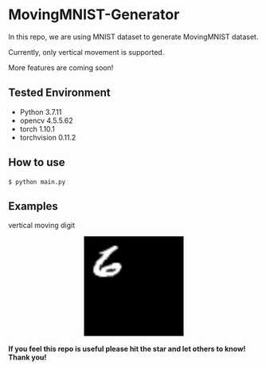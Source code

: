 # MovingMNIST-Generator
In this repo, we are using MNIST dataset to generate MovingMNIST dataset.

Currently, only vertical movement is supported.

More features are coming soon!

## Tested Environment

- Python 3.7.11
- opencv 4.5.5.62
- torch 1.10.1
- torchvision 0.11.2

## How to use

```
$ python main.py
```

## Examples

vertical moving digit
<p align="center">
    <img width="200" src="https://github.com/Eliyas0007/MovingMNIST-Generator/blob/main/examples/vertical.gif" alt="Vertivcal Example">
</p>

**If you feel this repo is useful please hit the star and let others to know! Thank you!**
